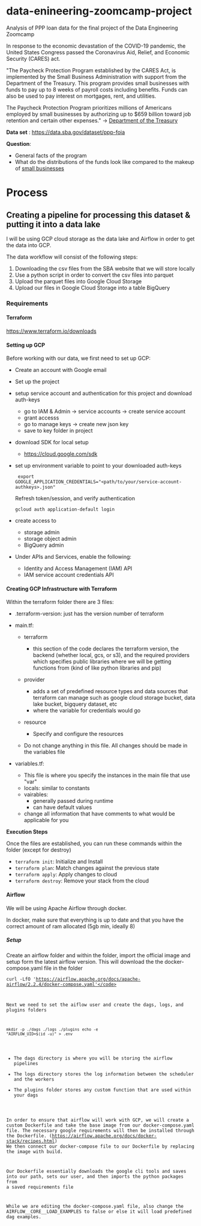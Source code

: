 # data-enineering-zoomcamp-project
Analysis of PPP loan data for the final project of the Data Engineering Zoomcamp

In response to the economic devastation of the COVID-19 pandemic, the United States Congress passed the Coronavirus Aid, Relief, and Economic Security (CARES) act. 

"The Paycheck Protection Program established by the CARES Act, is implemented by the Small Business Administration with support from the Department of the Treasury.  This program provides small businesses with funds to pay up to 8 weeks of payroll costs including benefits. Funds can also be used to pay interest on mortgages, rent, and utilities.

The Paycheck Protection Program prioritizes millions of Americans employed by small businesses by authorizing up to $659 billion toward job retention and certain other expenses." -> [Department of the Treasury](https://home.treasury.gov/policy-issues/coronavirus/assistance-for-small-businesses/paycheck-protection-program)

<b>Data set</b> : https://data.sba.gov/dataset/ppp-foia

<b>Question</b>:
* General facts of the program
* What do the distributions of the funds look like compared to the makeup of [small businesses](https://cdn.advocacy.sba.gov/wp-content/uploads/2019/04/23142719/2019-Small-Business-Profiles-US.pdf)
 
# Process

## Creating a pipeline for processing this dataset & putting it into a data lake 

I will be using GCP cloud storage as the data lake and Airflow in order to get the data into GCP. 

The data workflow will consist of the following steps: 
1) Downloading the csv files from the SBA website that we will store locally 
2) Use a python script in order to convert the csv files into parquet 
3) Upload the parquet files into Google Cloud Storage 
4) Upload our files in Google Cloud Storage into a table BigQuery 

### Requirements

#### Terraform 

https://www.terraform.io/downloads

#### Setting up GCP 
Before working with our data, we first need to set up GCP:
* Create an account with Google email 
* Set up the project 
* setup service account and authentication for this project and download auth-keys
    * go to IAM & Admin -> service accounts -> create service account
    * grant accesss
    * go to manage keys -> create new json key
    * save to key folder in project 
* download SDK for local setup 
    * https://cloud.google.com/sdk
* set up environment variable to point to your downloaded auth-keys 

    <code> export GOOGLE_APPLICATION_CREDENTIALS="<path/to/your/service-account-authkeys>.json"</code>

    Refresh token/session, and verify authentication

    <code>gcloud auth application-default login</code>

* create access to 
    * storage admin
    * storage object admin 
    * BigQuery admin
* Under APIs and Services, enable the following:  
    * Identity and Access Management (IAM) API
    * IAM service account credentials API
 

#### Creating GCP Infrastructure with Terraform

Within the terraform folder there are 3 files:
* .terraform-version: just has the version number of terraform 
* main.tf:
    * terraform 
        * this section of the code declares the terraform version, the backend (whether local, gcs, or s3), and the required providers which specifies public libraries where we will be getting functions from (kind of like python libraries and pip)
    * provider
        * adds a set of predefined resource types and data sources that terraform can manage such as google cloud storage bucket, data lake bucket, bigquery dataset, etc 
        * where the variable for credentials would go
    * resource 
        * Specify and configure the resources 

    * Do not change anything in this file. All changes should be made in the variables file 

* variables.tf: 
    * This file is where you specify the instances in the main file that use "var"
    * locals: similar to constants 
    * vairables: 
        * generally passed during runtime
        * can have default values 
    * change all information that have comments to what would be applicable for you 

    

**Execution Steps**

Once the files are established, you can run these commands within the folder (except for destroy)
* <code>terraform init</code>: Initialize and Install
* <code>terraform plan</code>: Match changes against the previous state
* <code>terraform apply</code>: Apply changes to cloud 
* <code>terraform destroy</code>: Remove your stack from the cloud 

#### Airflow 

We will be using Apache Airflow through docker. 

In docker, make sure that everything is up to date and that you have the correct amount of ram allocated (5gb min, ideally 8)

##### Setup 
Create an airflow folder and within the folder, import the official image and setup form the latest airflow version. This will download the the docker-compose.yaml file in the folder 

<code>curl -LfO 'https://airflow.apache.org/docs/apache-airflow/2.2.4/docker-compose.yaml'</code>

Next we need to set the aiflow user and create the dags, logs, and plugins folders 

<code>mkdir -p ./dags ./logs ./plugins</code>
<code>echo -e "AIRFLOW_UID=$(id -u)" > .env</code>

* The dags directory is where you will be storing the airflow pipelines 
* The logs directory stores the log information between the scheduler and the workers 
* The plugins folder stores any custom function that are used within your dags 

In order to ensure that airflow will work with GCP, we will create a custom Dockerfile and take the base image from our docker-compose.yaml file. The necessary google requirements will then be installed through the Dockerfile. (https://airflow.apache.org/docs/docker-stack/recipes.html) We then connect our docker-compose file to our Dockerfile by replacing the image with build. 

Our Dockerfile essentially downloads the google cli tools and saves into our path, sets our user, and then imports the python packages from a saved requirements file 

While we are editing the docker-compose.yaml file, also change the AIRFLOW__CORE__LOAD_EXAMPLES to false or else it will load predefined dag examples. 